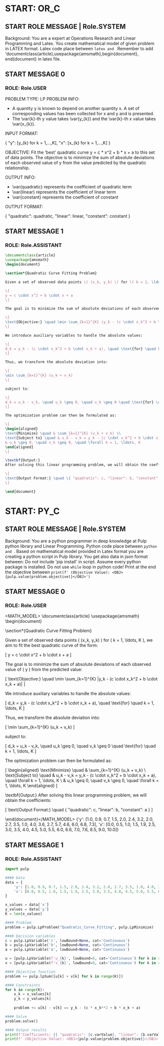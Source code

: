 # START: OR_C 
## START ROLE MESSAGE | Role.SYSTEM 
Background: You are a expert at Operations Research and Linear Programming and Latex. You create mathematical model of given problem in LATEX format. Latex code place between ```latex and ``` Remember to add 'documentclass{article},usepackage{amsmath},begin{document}, end{document} in latex file. 
## START MESSAGE 0 
### ROLE: Role.USER
<DESCRIPTION>
PROBLEM TYPE: LP
PROBLEM INFO:

- A quantity y is known to depend on another quantity x. A set of corresponding values has been collected for x and y and is presented.
- The \var{k}-th y value takes \var{y_{k}} and the \var{k}-th x value takes \var{x_{k}}.

INPUT FORMAT:

{
    "y": [y_{k} for k = 1,...,K],
    "x": [x_{k} for k = 1,...,K]
}


OBJECTIVE: Fit the ‘best’ quadratic curve y = c * x^2 + b * x + a to this set of data points. The objective is to minimize the sum of absolute deviations of each observed value of y from the value predicted by the quadratic relationship.

OUTPUT INFO:

- \var{quadratic} represents the coefficient of quadratic term
- \var{linear} represents the coefficient of linear term
- \var{constant} represents the coefficient of constant

OUTPUT FORMAT:

{
    "quadratic": quadratic,
    "linear": linear,
    "constant": constant
}
</DESCRIPTION>


## START MESSAGE 1 
### ROLE: Role.ASSISTANT
```latex
\documentclass{article}
\usepackage{amsmath}
\begin{document}

\section*{Quadratic Curve Fitting Problem}

Given a set of observed data points \( (x_k, y_k) \) for \( k = 1, \ldots, K \), we aim to fit the best quadratic curve of the form:

\[
y = c \cdot x^2 + b \cdot x + a
\]

The goal is to minimize the sum of absolute deviations of each observed value of \( y \) from the predicted value:

\[
\text{Objective:} \quad \min \sum_{k=1}^{K} |y_k - (c \cdot x_k^2 + b \cdot x_k + a)|
\]

We introduce auxiliary variables to handle the absolute values:

\[
d_k = y_k - (c \cdot x_k^2 + b \cdot x_k + a), \quad \text{for} \quad k = 1, \ldots, K
\]

Thus, we transform the absolute deviation into:

\[
\min \sum_{k=1}^{K} (u_k + v_k)
\]

subject to:

\[
d_k = u_k - v_k, \quad u_k \geq 0, \quad v_k \geq 0 \quad \text{for} \quad k = 1, \ldots, K
\]

The optimization problem can then be formulated as:

\[
\begin{aligned}
\text{Minimize} \quad & \sum_{k=1}^{K} (u_k + v_k) \\
\text{Subject to} \quad & u_k - v_k = y_k - (c \cdot x_k^2 + b \cdot x_k + a), \quad \forall k = 1, \ldots, K \\
& u_k \geq 0, \quad v_k \geq 0, \quad \forall k = 1, \ldots, K
\end{aligned}
\]

\textbf{Output:}
After solving this linear programming problem, we will obtain the coefficients:

\[
\text{Output Format:} \quad \{ "quadratic": c, "linear": b, "constant": a \}
\]

\end{document}
```

# START: PY_C 
## START ROLE MESSAGE | Role.SYSTEM 
Background: You are a python programmer in deep knowledge at Pulp python library and Linear Programming. Python code place between ```python and ```. Based on mathematical model provided in Latex format you are creating a python script in Pulp library. You get also data in json format between: <DATA></DATA> Do not include 'pip install' in script. Assume every python package is installed. Do not use `while` loop in python code! Print at the end the objective between <OBJ></OBJ> `print(f' (Objective Value): <OBJ>{pulp.value(problem.objective)}</OBJ>')` 
## START MESSAGE 0 
### ROLE: Role.USER
<MATH_MODEL>
\documentclass{article}
\usepackage{amsmath}
\begin{document}

\section*{Quadratic Curve Fitting Problem}

Given a set of observed data points \( (x_k, y_k) \) for \( k = 1, \ldots, K \), we aim to fit the best quadratic curve of the form:

\[
y = c \cdot x^2 + b \cdot x + a
\]

The goal is to minimize the sum of absolute deviations of each observed value of \( y \) from the predicted value:

\[
\text{Objective:} \quad \min \sum_{k=1}^{K} |y_k - (c \cdot x_k^2 + b \cdot x_k + a)|
\]

We introduce auxiliary variables to handle the absolute values:

\[
d_k = y_k - (c \cdot x_k^2 + b \cdot x_k + a), \quad \text{for} \quad k = 1, \ldots, K
\]

Thus, we transform the absolute deviation into:

\[
\min \sum_{k=1}^{K} (u_k + v_k)
\]

subject to:

\[
d_k = u_k - v_k, \quad u_k \geq 0, \quad v_k \geq 0 \quad \text{for} \quad k = 1, \ldots, K
\]

The optimization problem can then be formulated as:

\[
\begin{aligned}
\text{Minimize} \quad & \sum_{k=1}^{K} (u_k + v_k) \\
\text{Subject to} \quad & u_k - v_k = y_k - (c \cdot x_k^2 + b \cdot x_k + a), \quad \forall k = 1, \ldots, K \\
& u_k \geq 0, \quad v_k \geq 0, \quad \forall k = 1, \ldots, K
\end{aligned}
\]

\textbf{Output:}
After solving this linear programming problem, we will obtain the coefficients:

\[
\text{Output Format:} \quad \{ "quadratic": c, "linear": b, "constant": a \}
\]

\end{document}</MATH_MODEL>
<DATA>
{'y': [1.0, 0.9, 0.7, 1.5, 2.0, 2.4, 3.2, 2.0, 2.7, 3.5, 1.0, 4.0, 3.6, 2.7, 5.7, 4.6, 6.0, 6.8, 7.3], 'x': [0.0, 0.5, 1.0, 1.5, 1.9, 2.5, 3.0, 3.5, 4.0, 4.5, 5.0, 5.5, 6.0, 6.6, 7.0, 7.6, 8.5, 9.0, 10.0]}</DATA>


## START MESSAGE 1 
### ROLE: Role.ASSISTANT
```python
import pulp

#### Data
data = {
    'y': [1.0, 0.9, 0.7, 1.5, 2.0, 2.4, 3.2, 2.0, 2.7, 3.5, 1.0, 4.0, 3.6, 2.7, 5.7, 4.6, 6.0, 6.8, 7.3],
    'x': [0.0, 0.5, 1.0, 1.5, 1.9, 2.5, 3.0, 3.5, 4.0, 4.5, 5.0, 5.5, 6.0, 6.6, 7.0, 7.6, 8.5, 9.0, 10.0]
}

x_values = data['x']
y_values = data['y']
K = len(x_values)

#### Problem
problem = pulp.LpProblem("Quadratic_Curve_Fitting", pulp.LpMinimize)

#### Decision variables
c = pulp.LpVariable('c', lowBound=None, cat='Continuous')
b = pulp.LpVariable('b', lowBound=None, cat='Continuous')
a = pulp.LpVariable('a', lowBound=None, cat='Continuous')

u = [pulp.LpVariable(f'u_{k}', lowBound=0, cat='Continuous') for k in range(K)]
v = [pulp.LpVariable(f'v_{k}', lowBound=0, cat='Continuous') for k in range(K)]

#### Objective function
problem += pulp.lpSum([u[k] + v[k] for k in range(K)])

#### Constraints
for k in range(K):
    x_k = x_values[k]
    y_k = y_values[k]
    
    problem += u[k] - v[k] == y_k - (c * x_k**2 + b * x_k + a)

#### Solve
problem.solve()

#### Output results
print(f'Coefficients: {{ "quadratic": {c.varValue}, "linear": {b.varValue}, "constant": {a.varValue} }}')
print(f' (Objective Value): <OBJ>{pulp.value(problem.objective)}</OBJ>')
```

